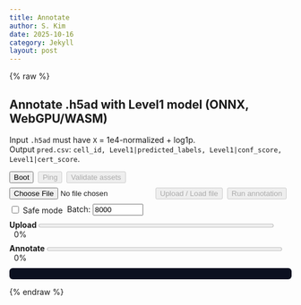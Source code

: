 ```yaml
---
title: Annotate
author: S. Kim
date: 2025-10-16
category: Jekyll
layout: post
---
```


{% raw %}

<h2>Annotate .h5ad with Level1 model (ONNX, WebGPU/WASM)</h2>
<p>
  Input <code>.h5ad</code> must have <code>X</code> = 1e4-normalized + log1p.<br>
  Output <code>pred.csv</code>: <code>cell_id, Level1|predicted_labels, Level1|conf_score, Level1|cert_score</code>.
</p>

<div style="display:flex;gap:8px;align-items:center;flex-wrap:wrap;margin:8px 0;">
  <button id="boot">Boot</button>
  <button id="ping" disabled>Ping</button>
  <button id="validate" disabled>Validate assets</button>
</div>

<div style="display:flex;gap:8px;align-items:center;flex-wrap:wrap;">
  <input type="file" id="file" accept=".h5ad">
  <button id="load" disabled>Upload / Load file</button>
  <button id="run" disabled>Run annotation</button>
  <label title="Safer but slower (disables SIMD/WebGPU)">
    <input type="checkbox" id="safe"> Safe mode
  </label>
  <label> Batch:
    <input id="batch" type="number" value="8000" min="1000" step="1000" style="width:90px">
  </label>
</div>

<div id="meta" style="margin:6px 0; font-size:0.95em; opacity:0.9;"></div>

<!-- Progress: Upload -->
<div style="margin:8px 0;">
  <strong>Upload</strong>
  <progress id="upBar" value="0" max="100" style="width: 420px; height: 14px; vertical-align: middle;"></progress>
  <span id="upPct" style="margin-left:8px; font-variant-numeric: tabular-nums;">0%</span>
  <span id="upSpd" style="margin-left:12px; opacity:0.8;"></span>
</div>

<!-- Progress: Annotation -->
<div style="margin:8px 0;">
  <strong>Annotate</strong>
  <progress id="anBar" value="0" max="100" style="width: 420px; height: 14px; vertical-align: middle;"></progress>
  <span id="anPct" style="margin-left:8px; font-variant-numeric: tabular-nums;">0%</span>
</div>

<pre id="log" style="background:#0b1020;color:#e8eaf6;padding:10px;border-radius:6px;max-height:360px;overflow:auto;margin-top:10px;"></pre>
<div id="download" style="margin-top:8px;"></div>

<!-- onnxruntime-web (global) -->
<script src="https://cdn.jsdelivr.net/npm/onnxruntime-web/dist/ort.min.js"></script>

<!-- App logic -->
<script>
(function () {
  "use strict";

  // ----- elements -----
  var $log  = document.getElementById('log');
  var $boot = document.getElementById('boot');
  var $validate = document.getElementById('validate');
  var $load = document.getElementById('load');
  var $run  = document.getElementById('run');
  var $ping = document.getElementById('ping');

  function log(m){ $log.textContent += m + "\\n"; $log.scrollTop = $log.scrollHeight; }
  function errMsg(e){
    if (e && typeof e.message === "string") return e.message;
    if (e && typeof e.type === "string") return e.type;
    try { return JSON.stringify(e); } catch(_) { return String(e); }
  }

  log("🔸 Ready — click **Boot** to initialize.");

  // --- globals after boot ---
  var ORT = null;       // window.ort (already loaded by CDN)
  var H5  = null;       // h5wasm namespace
  var booted = false;

  // Model assets
  var MODEL_URL   = "/assets/models/Level1/model.onnx";
  var GENES_URL   = "/assets/models/Level1/genes.json";
  var CLASSES_URL = "/assets/models/Level1/classes.json";

  // Where you put h5wasm
  // Put the *content* of the npm package's dist/ here:
  //   /assets/libs/h5wasm/dist/esm/hdf5_hl.js
  //   /assets/libs/h5wasm/dist/iife/h5wasm.js
  //   (and the .wasm files alongside)
  var H5_BASES = [
    "/assets/libs/h5wasm/dist",
    "/assets/libs/h5wasm" // only if you placed dist's content directly here
  ];

  // Late-bound UI refs
  var $f, $meta, $dl, $upBar, $upPct, $upSpd, $anBar, $anPct, $batch, $safe;

  function rebind(id, handler){
    var el = document.getElementById(id);
    if (!el) { log("⚠️ Missing element #" + id); return null; }
    var clone = el.cloneNode(true);
    el.parentNode.replaceChild(clone, el);
    clone.addEventListener('click', function(ev){
      try { handler(ev); } catch(e){ log('🛑 ' + id + ' error: ' + errMsg(e)); console.error(e); }
    });
    return clone;
  }

  // ---------- h5wasm loader (prefers ESM, falls back to IIFE/UMD) ----------
  var _h5 = null;

  function tryBase(base){
    var esm = base.replace(/\\/+$/,'') + "/esm/hdf5_hl.js";   // correct ESM entry
    return import(esm).then(function(ns){
      log("h5wasm: ESM OK — " + esm);
      _h5 = ns.default || ns;      // default export is the namespace
      return { ns: _h5, mode: "esm", base: base };
    }).catch(function(e){
      log("h5wasm ESM failed (" + base + "): " + errMsg(e));
      var umd = base.replace(/\\/+$/,'') + "/iife/h5wasm.js"; // correct IIFE entry
      return new Promise(function(resolve, reject){
        var s = document.createElement("script");
        s.src = umd; s.async = true;
        s.onload = function(){
          if (!window.h5wasm) {
            reject(new Error("window.h5wasm undefined after IIFE load"));
            return;
          }
          if (window.h5wasm.setWasmPath) {
            // WASM files live next to iife/h5wasm.js in the dist
            var wasmDir = base.replace(/\\/+$/,'') + "/iife/";
            window.h5wasm.setWasmPath(wasmDir);
            log("h5wasm.setWasmPath(" + wasmDir + ")");
          }
          log("h5wasm: IIFE OK — " + umd);
          _h5 = window.h5wasm;
          resolve({ ns: _h5, mode: "iife", base: base });
        };
        s.onerror = function(ev){ reject(new Error("IIFE failed: " + umd + " (" + (ev && ev.type || "error") + ")")); };
        document.head.appendChild(s);
      });
    });
  }

  function ensureH5(){
    if (_h5) return Promise.resolve(_h5);
    var p = Promise.reject(new Error("init"));
    for (var i=0;i<H5_BASES.length;i++){
      (function(b){ p = p.catch(function(){ log("Trying h5wasm under: " + b); return tryBase(b); }); })(H5_BASES[i]);
    }
    return p.then(function(hit){ return hit.ns; }).catch(function(){
      throw new Error("h5wasm not found. Place the h5wasm npm package's dist/ folder under /assets/libs/h5wasm/dist");
    });
  }

  // ---------- fetch helpers ----------
  function fetchJson(url, label){
    return fetch(url, {cache:'no-cache'}).then(function(r){
      if (!r.ok) throw new Error(label + " fetch failed: " + r.status + " " + r.statusText);
      return r.json();
    });
  }
  function fetchHeadSize(url, label){
    return fetch(url, {method:'HEAD', cache:'no-cache'}).then(function(h){
      if (h.ok){
        var len = h.headers.get('content-length');
        if (len) return Number(len);
      }
      return fetch(url, {method:'GET', cache:'no-cache'}).then(function(r){
        if (!r.ok) throw new Error(label + " fetch failed: " + r.status + " " + r.statusText);
        var len2 = r.headers.get('content-length');
        if (r.body && typeof r.body.cancel === "function") { try { r.body.cancel(); } catch(_e){} }
        return len2 ? Number(len2) : null;
      });
    });
  }

  // ---------- local file read with progress ----------
  function readFileWithProgress(file, onTick){
    var t0 = performance.now();
    if (file.stream && typeof file.stream === "function"){
      var reader = file.stream().getReader();
      var rec = 0, chunks = [], lastT = t0, lastB = 0;
      function pump(){
        return reader.read().then(function(res){
          if (res.done){
            return new Blob(chunks).arrayBuffer().then(function(buf){
              var avg = (rec/1048576) / ((performance.now()-t0)/1000 || 1);
              onTick && onTick(100, avg);
              return new Uint8Array(buf);
            });
          }
          chunks.push(res.value); rec += res.value.byteLength;
          var now = performance.now(), dt = (now-lastT)/1000, dB = rec-lastB;
          var mbps = dt>0 ? (dB/1048576)/dt : 0;
          onTick && onTick(rec/file.size*100, mbps);
          lastT = now; lastB = rec;
          return pump();
        });
      }
      return pump();
    } else {
      var t1 = performance.now();
      return file.arrayBuffer().then(function(buf){
        var avg = (buf.byteLength/1048576)/((performance.now()-t1)/1000 || 1);
        var i=1; function step(){ if (i>10) return; onTick && onTick(i*10, avg); i++; return new Promise(function(r){setTimeout(r,8)}).then(step); }
        return step() || new Uint8Array(buf);
      });
    }
  }

  // ---------- AnnData helpers ----------
  function readVarNames(h){
    var paths = ["var/_index","var/index","var/feature_names"];
    for (var i=0;i<paths.length;i++){
      var ds = h.get(paths[i]);
      if (ds && ds.isDataset){
        var arr = (typeof ds.toArray === "function") ? ds.toArray() : ds.value;
        var out = new Array(arr.length);
        for (var k=0;k<arr.length;k++){ var x=arr[k]; out[k] = (typeof x === "string") ? x : (x && x.toString ? x.toString() : String(x)); }
        return out;
      }
    }
    throw new Error("Cannot find var index");
  }
  function readObsNames(h){
    var paths = ["obs/_index","obs/index","obs/names"];
    for (var i=0;i<paths.length;i++){
      var ds = h.get(paths[i]);
      if (ds && ds.isDataset){
        var arr = (typeof ds.toArray === "function") ? ds.toArray() : ds.value;
        var out = new Array(arr.length);
        for (var k=0;k<arr.length;k++){ var x=arr[k]; out[k] = (typeof x === "string") ? x : (x && x.toString ? x.toString() : String(x)); }
        return out;
      }
    }
    var n = readXShape(h)[0], names = new Array(n);
    for (var j=0;j<n;j++) names[j] = "cell_" + j;
    return names;
  }
  function readXShape(h){
    var X = h.get("X");
    if (X && X.isDataset) return X.shape;
    var s = h.get("X/shape") ? h.get("X/shape").value : null;
    return [Number(s[0]), Number(s[1])];
  }
  function pickDense(denseFlat, shape, varNames, genes){
    var n = shape[0], d = shape[1], D = genes.length;
    var out = new Float32Array(n*D);
    var idx = Object.create(null);
    for (var i=0;i<varNames.length;i++) idx[varNames[i]] = i;
    for (var j=0;j<D;j++){
      var cj = idx[genes[j]]; if (cj == null) continue;
      for (var r=0, base=0; r<n; r++, base+=d) out[r*D + j] = denseFlat[base + cj];
    }
    return out;
  }
  function pickCSR(data, indices, indptr, shape, varNames, genes){
    var n = shape[0], D = genes.length;
    var out = new Float32Array(n*D);
    var colPos = Object.create(null);
    for (var i=0;i<varNames.length;i++) colPos[varNames[i]] = i;
    var wanted = Object.create(null);
    for (var j=0;j<D;j++){ var cj = colPos[genes[j]]; if (cj != null) wanted[cj] = j; }
    for (var r=0;r<n;r++){
      var a = indptr[r], b = indptr[r+1];
      for (var k=a;k<b;k++){ var cj2 = indices[k], j2 = wanted[cj2]; if (j2 != null) out[r*D + j2] = data[k]; }
    }
    return out;
  }

  // ---------- Boot ----------
  function boot(){
    if (booted) { $log.textContent = ""; log("🔁 Rebooting …"); }

    // enable buttons
    $ping.disabled = false;
    $validate.disabled = false;
    $load.disabled = false;
    $run.disabled = false;

    // cache refs
    $f     = document.getElementById('file');
    $meta  = document.getElementById('meta');
    $dl    = document.getElementById('download');
    $upBar = document.getElementById('upBar');
    $upPct = document.getElementById('upPct');
    $upSpd = document.getElementById('upSpd');
    $anBar = document.getElementById('anBar');
    $anPct = document.getElementById('anPct');
    $batch = document.getElementById('batch');
    $safe  = document.getElementById('safe');

    function setUp(v){ $upBar.value = v; $upPct.textContent = Math.round(v) + "%"; }
    function setSpd(v){ $upSpd.textContent = (v||0).toFixed(2) + " MB/s"; }
    function setAn(v){ $anBar.value = v; $anPct.textContent = Math.round(v) + "%"; }

    window.addEventListener('error', function(e){ log('Error: ' + errMsg(e)); });
    window.addEventListener('unhandledrejection', function(e){ log('Promise Rejection: ' + errMsg(e.reason)); });

    rebind('ping', function(){ log('🏓 Ping OK — handlers are attached.'); });

    rebind('validate', function(){
      log('▶ Validate clicked');
      fetchJson(GENES_URL, 'genes.json').then(function(g){
        log('OK genes: ' + g.length);
        return fetchJson(CLASSES_URL, 'classes.json');
      }).then(function(c){
        log('OK classes: ' + c.length);
      }).then(function(){
        return fetchHeadSize(MODEL_URL, 'model.onnx');
      }).then(function(bytes){
        log('model.onnx size: ' + (bytes ? (bytes/1048576).toFixed(2)+' MB' : 'unknown'));
        ORT = window.ort;
        if (ORT && ORT.env && ORT.env.wasm) {
          ORT.env.wasm.simd = !($safe && $safe.checked);
          ORT.env.wasm.numThreads = ($safe && $safe.checked) ? 1 : Math.min((navigator.hardwareConcurrency||4), 8);
          ORT.env.wasm.proxy = !($safe && $safe.checked);
        }
        log('Creating ONNX session (sanity)…');
        return ORT.InferenceSession.create(MODEL_URL, { executionProviders: (navigator.gpu && !($safe && $safe.checked)) ? ["webgpu","wasm"] : ["wasm"] });
      }).then(function(test){
        var x = new ORT.Tensor('float32', new Float32Array(35107), [1, 35107]); // correct D for sanity
        var inputs = {}; inputs[test.inputNames[0]] = x;
        return test.run(inputs);
      }).then(function(out){
        var first = out[Object.keys(out)[0]];
        log('Dummy inference ok. Output len: ' + (first && first.data ? first.data.length : 'unknown'));
        log('✅ Assets validate successfully.');
      }).catch(function(e){
        log('🛑 Validate failed: ' + errMsg(e));
        log('Hint: open these in new tabs:');
        log(' - ' + GENES_URL);
        log(' - ' + CLASSES_URL);
        log(' - ' + MODEL_URL);
      });
    });

    rebind('load', function(){
      if ($dl) $dl.innerHTML = '';
      $log.textContent = '';
      setUp(0); setSpd(0); setAn(0);
      $run.disabled = true;

      ensureH5().then(function(ns){
        H5 = ns;
        log('h5wasm ready.');
        return fetchJson(GENES_URL, 'genes.json');
      }).then(function(genes){
        window._genes = genes;
        log('genes: ' + genes.length);
        return fetchJson(CLASSES_URL, 'classes.json');
      }).then(function(classes){
        window._classes = classes;
        log('classes: ' + classes.length);

        var file = $f && $f.files && $f.files[0];
        if (!file) { log('Pick a .h5ad first.'); return Promise.reject(new Error("no file")); }
        var mb = (file.size/1048576).toFixed(2);
        if ($meta) $meta.textContent = "Selected: " + file.name + " (" + mb + " MB) | Model genes: " + window._genes.length + " | Classes: " + window._classes.length;

        return readFileWithProgress(file, function(pct, mbps){ setUp(pct); setSpd(mbps); }).then(function(fileBuf){
          setUp(100);
          return H5.ready.then(function(){
            var hf = new H5.File(fileBuf, "r");
            window._h5 = hf;

            var varNames = readVarNames(hf);
            var obsNames = readObsNames(hf);
            var shape    = readXShape(hf);
            window._shape = shape; window._varNames = varNames; window._obsNames = obsNames;

            log("Cells: " + shape[0] + " | Genes(file): " + shape[1]);
            var vset = Object.create(null);
            for (var i=0;i<varNames.length;i++) vset[varNames[i]] = true;
            var missing = 0;
            for (var j=0;j<window._genes.length;j++) if (!vset[window._genes[j]]) missing++;
            log("Missing vs model: " + missing);

            $run.disabled = false;
          });
        });
      }).catch(function(e){
        if (String(e) === "Error: no file") return;
        log('🛑 Load failed: ' + errMsg(e));
        console.error(e);
      });
    });

    rebind('run', function(){
      function setAn(v){ $anBar.value = v; $anPct.textContent = Math.round(v) + "%"; }

      setAn(0);
      ORT = window.ort;
      if (ORT && ORT.env && ORT.env.wasm) {
        ORT.env.wasm.simd = !($safe && $safe.checked);
        ORT.env.wasm.numThreads = ($safe && $safe.checked) ? 1 : Math.min((navigator.hardwareConcurrency||4), 8);
        ORT.env.wasm.proxy = !($safe && $safe.checked);
      }

      var h5 = window._h5, genes = window._genes, classes = window._classes;
      var shape = window._shape, varNames = window._varNames, obsNames = window._obsNames;
      if (!h5 || !genes || !classes || !shape) { log("Load a file first."); return; }

      var X = h5.get("X");
      var n = shape[0], D = genes.length, C = classes.length;
      var feats;

      if (X && X.isDataset){
        var arr = X.value;
        var denseF32 = (arr instanceof Float32Array) ? arr : new Float32Array(arr);
        feats = pickDense(denseF32, shape, varNames, genes);
      } else {
        var data = X.get('data').value;
        var indices = X.get('indices').value;
        var indptr = X.get('indptr').value;
        var dataF32 = (data instanceof Float32Array) ? data : new Float32Array(data);
        var idxI32  = (indices instanceof Int32Array) ? indices : new Int32Array(indices);
        var ptrI32  = (indptr  instanceof Int32Array) ? indptr  : new Int32Array(indptr);
        feats = pickCSR(dataF32, idxI32, ptrI32, shape, varNames, genes);
      }
      setAn(30);

      var eps = (navigator.gpu && !($safe && $safe.checked)) ? ["webgpu","wasm"] : ["wasm"];
      ORT.InferenceSession.create(MODEL_URL, { executionProviders: eps }).then(function(session){
        setAn(40);

        var batchVal = Number($batch && $batch.value);
        var Nbatch = (batchVal && batchVal >= 2000) ? batchVal : 8000;

        var probs = new Float32Array(n*C);
        var start = 0;

        function step(){
          if (start >= n) return Promise.resolve();
          var end = Math.min(n, start + Nbatch);
          var view = feats.subarray(start*D, end*D);
          var t = new ORT.Tensor('float32', view, [end-start, D]);
          var inputs = {}; inputs[session.inputNames[0]] = t;

          return session.run(inputs).then(function(out){
            var part;
            if (out.probabilities) {
              part = out.probabilities.data;
            } else if (out.logits) {
              part = new Float32Array((end-start)*C);
              for (var i=0;i<end-start;i++){
                var mx = -1e30, j; for (j=0;j<C;j++){ var v=out.logits.data[i*C+j]; if (v>mx) mx=v; }
                var s=0; for (j=0;j<C;j++){ var e=Math.exp(out.logits.data[i*C+j]-mx); part[i*C+j]=e; s+=e; }
                for (j=0;j<C;j++){ part[i*C+j] /= s; }
              }
            } else {
              throw new Error("ONNX outputs missing probabilities/logits");
            }
            probs.set(part, start*C);
            setAn(40 + 50*(end/n));
            start = end;
            return new Promise(function(r){ setTimeout(r,0); }).then(step);
          });
        }

        return step().then(function(){
          var header = ["cell_id","Level1|predicted_labels","Level1|conf_score","Level1|cert_score"];
          var lines = new Array(n + 1);
          lines[0] = header.join(",");
          for (var i=0;i<n;i++){
            var best=-1, bj=-1, sum=0, base=i*C;
            for (var j=0;j<C;j++){ var pv=probs[base+j]; sum+=pv; if (pv>best){best=pv; bj=j;} }
            lines[i+1] = [ String(obsNames[i]), String(classes[bj]), String(best), String(best/(sum||1)) ].join(",");
          }
          var csv = lines.join("\\n");
          var blob = new Blob([csv], {type:"text/csv"});
          var url = URL.createObjectURL(blob);
          var a = document.createElement('a');
          a.href = url; a.download = 'pred.csv';
          $dl.innerHTML = ''; $dl.appendChild(a); a.click();
          URL.revokeObjectURL(url);
          setAn(100);
          log('✅ Done.');
        });
      }).catch(function(e){
        log('🛑 Run failed: ' + errMsg(e));
        console.error(e);
      });
    });

    log("✅ Boot complete.");
    log("UA: " + navigator.userAgent);
    log("WebGPU: " + (!!navigator.gpu));
    log("Cores: " + (navigator.hardwareConcurrency || 'n/a'));
    booted = true;
  }

  // bind boot
  $boot.addEventListener('click', function(){
    try { boot(); } catch(e){ log('🛑 Boot failed: ' + errMsg(e)); console.error(e); }
  });
})();
</script>

{% endraw %}
